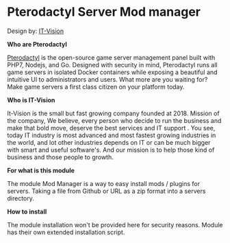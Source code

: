 # Pterodactyl Server Mod manager
Design by: [IT-Vision](https://www.it-vision.io)

**Who are Pterodactyl**

[Pterodactyl](http://pterodactyl.io) is the open-source game server management panel built with PHP7, Nodejs, and Go. Designed with security in mind, Pterodactyl runs all game servers in isolated Docker containers while exposing a beautiful and intuitive UI to administrators and users. What more are you waiting for? Make game servers a first class citizen on your platform today.

**Who is IT-Vision**

It-Vision is the small but fast growing company founded at 2018. Mission of the company, We believe, every person who decide to run the business and make that bold move, deserve the best services and IT support .  You see, today IT industry is most advanced and most fastest growing industries in the world, and lot other industries depends on IT or can be much bigger with smart and useful software's. And our mission is to help those kind of business and those people to growth.

**For what is this module**

The module Mod Manager is a way to easy install mods / plugins for servers. Taking a file from Github or URL as a zip format into a servers directory.

**How to install**

The module installation won't be provided here for security reasons. Module has their own extended installation script.

